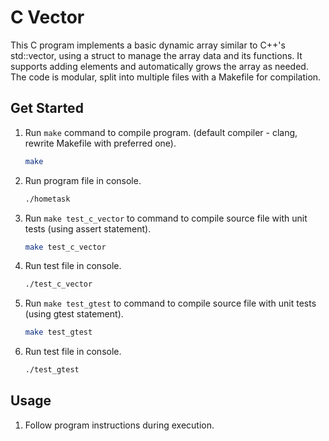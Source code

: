 # C Vector

This C program implements a basic dynamic array similar to C++'s std::vector, using a struct to manage the array data and its functions. It supports adding elements and automatically grows the array as needed. The code is modular, split into multiple files with a Makefile for compilation.

## Get Started

1. Run `make` command to compile program. (default compiler - clang, rewrite Makefile with preferred one).

   ```sh
   make
   ```

2. Run program file in console.

   ```sh
   ./hometask
   ```

3. Run `make test_c_vector` to command to compile source file with unit tests (using assert statement).

   ```sh
   make test_c_vector
   ```

4. Run test file in console.

   ```sh
   ./test_c_vector
   ```

5. Run `make test_gtest` to command to compile source file with unit tests (using gtest statement).

   ```sh
   make test_gtest
   ```

6. Run test file in console.

   ```sh
   ./test_gtest
   ```

## Usage

1. Follow program instructions during execution.
